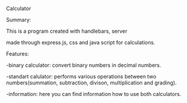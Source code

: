 Calculator

Summary:

This is a program created with handlebars, server

made through express.js, css and java script for calculations.

Features:

-binary calculator: convert binary numbers in decimal numbers.

-standart calulator: performs various operations between two numbers(summation, subtraction, divison, multiplication and grading).

-information: here you can find information how to use both calculators.